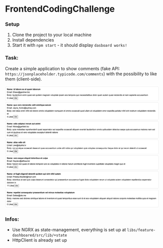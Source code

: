 

# FrontendCodingChallenge

### Setup
1. Clone the project to your local machine
2. Install dependencies
3. Start it with `npm start` - it should display `dasboard works!`


### Task:
Create a simple application to show comments (fake API: `https://jsonplaceholder.typicode.com/comments`) with the possibility to like them (client-side).

![img.png](img.png)


### Infos:
- Use NGRX as state-management, everything is set up at `libs/feature-dashboared/src/lib/+state`
- HttpClient is already set up
